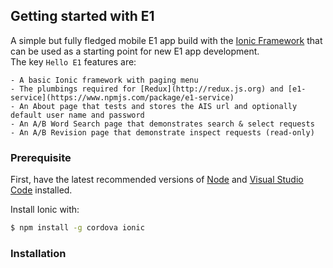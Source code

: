 ## Getting started with E1
A simple but fully fledged mobile E1 app build with the [Ionic Framework](http://ionicframework.com/docs/) that can be used as a starting point for new E1 app development.  
The key `Hello E1` features are:

    - A basic Ionic framework with paging menu
    - The plumbings required for [Redux](http://redux.js.org) and [e1-service](https://www.npmjs.com/package/e1-service)
    - An About page that tests and stores the AIS url and optionally default user name and password
    - An A/B Word Search page that demonstrates search & select requests
    - An A/B Revision page that demonstrate inspect requests (read-only)

### Prerequisite
First, have the latest recommended versions of [Node](https://nodejs.org) and [Visual Studio Code](https://code.visualstudio.com/download) installed.

Install Ionic with:

```bash
$ npm install -g cordova ionic
```

### Installation
